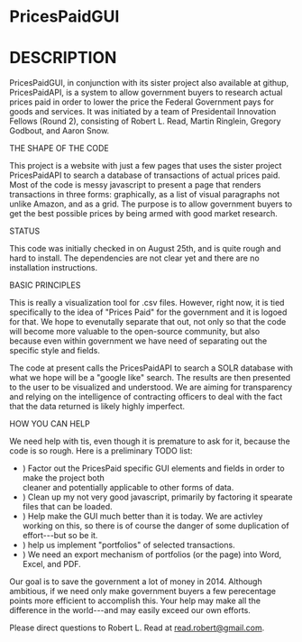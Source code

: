 PricesPaidGUI
=============

# DESCRIPTION

PricesPaidGUI, in conjunction with its sister project also available at githup, PricesPaidAPI,
is a system to allow government buyers to research actual prices paid in order to lower the 
price the Federal Government pays for goods and services. It was initiated by a team of 
Presidentail Innovation Fellows (Round 2), consisting of Robert L. Read, Martin Ringlein, 
Gregory Godbout, and Aaron Snow.

THE SHAPE OF THE CODE

This project is a website with just a few pages that uses the sister project PricesPaidAPI
to search a database of transactions of actual prices paid.  Most of the code is messy
javascript to present a page that renders transactions in three forms: graphically, as a 
list of visual paragraphs not unlike Amazon, and as a grid. The purpose is to allow government
buyers to get the best possible prices by being armed with good market research.


STATUS

This code was initially checked in on August 25th, and is quite rough and hard to install.
The dependencies are not clear yet and there are no installation instructions.

BASIC PRINCIPLES

This is really a visualization tool for .csv files.  However, right now, it is tied specifically
to the idea of "Prices Paid" for the government and it is logoed for that.  We hope to evenutally 
separate that out, not only so that the code will become more valuable to the open-source community,
but also because even within government we have need of separating out the specific style and fields.

The code at present calls the PricesPaidAPI to search a SOLR database with what we hope will be a 
"google like" search.  The results are then presented to the user to be visualized and understood.
We are aiming for transparency and relying on the intelligence of contracting officers to deal 
with the fact that the data returned is likely highly imperfect.

HOW YOU CAN HELP

We need help with tis, even though it is premature to ask for it, because the code is so rough. 
Here is a preliminary TODO list:

* ) Factor out the PricesPaid specific GUI elements and fields in order to make the project both  
cleaner and potentially applicable to other forms of data.
* ) Clean up my not very good javascript, primarily by factoring it spearate files that can be loaded.
* ) Help make the GUI much better than it is today.  We are activley working on this, so there is
of course the danger of some duplication of effort---but so be it.
* ) help us implement "portfolios" of selected transactions.
* ) We need an export mechanism of portfolios (or the page) into Word, Excel, and PDF.

Our goal is to save the government a lot of money in 2014.  Although ambitious, if we need 
only make government buyers a few perecentage points more efficient to accomplish this.
Your help may make all the difference in the world---and may easily exceed our own efforts.

Please direct questions to Robert L. Read at <read.robert@gmail.com>.